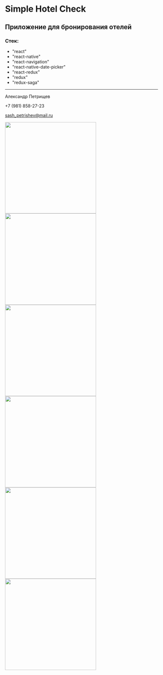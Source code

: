 # Simple Hotel Check

## Приложение для бронирования отелей

### Cтек:

- "react"
- "react-native"
- "react-navigation"
- "react-native-date-picker"
- "react-redux"
- "redux"
- "redux-saga"

---

Александр Петрищев

+7 (981) 858-27-23

sash_petrishev@mail.ru


<img src="https://github.com/petrishevalexander/BookingLiis2/blob/master/src/assets/screenshots/01.png" width="300">
<img src="https://github.com/petrishevalexander/BookingLiis2/blob/master/src/assets/screenshots/02.png" width="300">
<img src="https://github.com/petrishevalexander/BookingLiis2/blob/master/src/assets/screenshots/03.png" width="300">
<img src="https://github.com/petrishevalexander/BookingLiis2/blob/master/src/assets/screenshots/04.png" width="300">
<img src="https://github.com/petrishevalexander/BookingLiis2/blob/master/src/assets/screenshots/05.png" width="300">
<img src="https://github.com/petrishevalexander/BookingLiis2/blob/master/src/assets/screenshots/06.png" width="300">
